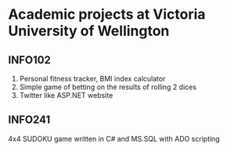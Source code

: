 # Academic projects at Victoria University of Wellington

INFO102
-------
1. Personal fitness tracker, BMI index calculator 
2. Simple game of betting on the results of rolling 2 dices 
3. Twitter like ASP.NET website 

INFO241
-------
4x4 SUDOKU game written in C# and MS.SQL with ADO scripting  